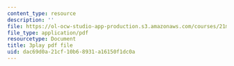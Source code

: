 ```yaml
---
content_type: resource
description: ''
file: https://ol-ocw-studio-app-production.s3.amazonaws.com/courses/21m-355-musical-improvisation-spring-2013/dac69d0a21cf10b68931a16150f1dc0a_qsEYV-yD0H0.pdf
file_type: application/pdf
resourcetype: Document
title: 3play pdf file
uid: dac69d0a-21cf-10b6-8931-a16150f1dc0a
---
```

